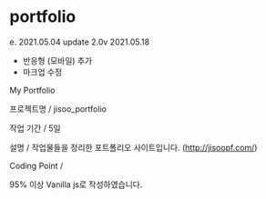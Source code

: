# portfolio

e. 2021.05.04
update 2.0v 2021.05.18
* 반응형 (모바일) 추가
* 마크업 수정

My Portfolio

프로젝트명 / jisoo_portfolio

작업 기간 / 5일

설명 / 작업물들을 정리한 포트폴리오 사이트입니다. (http://jisoopf.com/)

Coding Point /

95% 이상 Vanilla js로 작성하였습니다.

